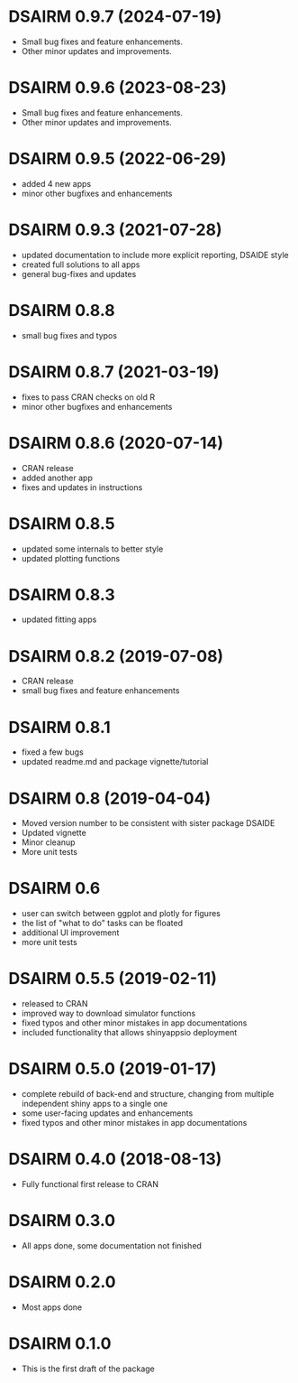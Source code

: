 # DSAIRM 0.9.7 (2024-07-19)

* Small bug fixes and feature enhancements.
* Other minor updates and improvements.


# DSAIRM 0.9.6 (2023-08-23)

* Small bug fixes and feature enhancements.
* Other minor updates and improvements.

# DSAIRM 0.9.5 (2022-06-29)

* added 4 new apps
* minor other bugfixes and enhancements


# DSAIRM 0.9.3 (2021-07-28)

* updated documentation to include more explicit reporting, DSAIDE style
* created full solutions to all apps
* general bug-fixes and updates


# DSAIRM 0.8.8 

* small bug fixes and typos


# DSAIRM 0.8.7 (2021-03-19)

* fixes to pass CRAN checks on old R
* minor other bugfixes and enhancements


# DSAIRM 0.8.6 (2020-07-14)

* CRAN release
* added another app
* fixes and updates in instructions


# DSAIRM 0.8.5

* updated some internals to better style
* updated plotting functions


# DSAIRM 0.8.3

* updated fitting apps


# DSAIRM 0.8.2 (2019-07-08)

* CRAN release
* small bug fixes and feature enhancements


# DSAIRM 0.8.1

* fixed a few bugs 
* updated readme.md and package vignette/tutorial


# DSAIRM 0.8 (2019-04-04)

* Moved version number to be consistent with sister package DSAIDE
* Updated vignette
* Minor cleanup
* More unit tests


# DSAIRM 0.6

* user can switch between ggplot and plotly for figures
* the list of "what to do" tasks can be floated
* additional UI improvement
* more unit tests


# DSAIRM 0.5.5 (2019-02-11)

* released to CRAN
* improved way to download simulator functions
* fixed typos and other minor mistakes in app documentations
* included functionality that allows shinyappsio deployment


# DSAIRM 0.5.0 (2019-01-17)

* complete rebuild of back-end and structure, changing from multiple independent shiny apps to a single one
* some user-facing updates and enhancements
* fixed typos and other minor mistakes in app documentations


# DSAIRM 0.4.0 (2018-08-13)

* Fully functional first release to CRAN


# DSAIRM  0.3.0

* All apps done, some documentation not finished


# DSAIRM  0.2.0

* Most apps done


# DSAIRM  0.1.0

* This is the first draft of the package
